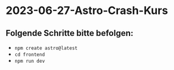 # 2023-06-27-Astro-Crash-Kurs

## Folgende Schritte bitte befolgen:

-   `npm create astro@latest`
-   `cd frontend`
-   `npm run dev`

